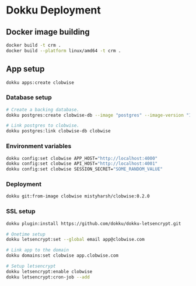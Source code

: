 # Dokku Deployment

## Docker image building

```bash
docker build -t crm .
docker build --platform linux/amd64 -t crm .
```

## App setup

```bash
dokku apps:create clobwise
```

### Database setup

```bash
# Create a backing database.
dokku postgres:create clobwise-db --image "postgres" --image-version "16.4"

# Link postgres to clobwise.
dokku postgres:link clobwise-db clobwise

```

### Environment variables

```bash
dokku config:set clobwise APP_HOST="http://localhost:4000"
dokku config:set clobwise API_HOST="http://localhost:4001"
dokku config:set clobwise SESSION_SECRET="SOME_RANDOM_VALUE"
```

### Deployment

```bash
dokku git:from-image clobwise mistyharsh/clobwise:0.2.0
```

### SSL setup

```bash
dokku plugin:install https://github.com/dokku/dokku-letsencrypt.git

# Onetime setup
dokku letsencrypt:set --global email app@clobwise.com

# Link app to the domain
dokku domains:set clobwise app.clobwise.com

# Setup letsencrypt
dokku letsencrypt:enable clobwise
dokku letsencrypt:cron-job --add
```
